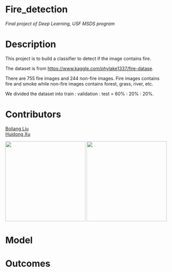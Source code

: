 # Fire_detection
*Final project of Deep Learning, USF MSDS program*


# Description

This project is to build a classifier to detect if the image contains fire.

The dataset is from https://www.kaggle.com/phylake1337/fire-datase.

There are 755 fire images and 244 non-fire images. Fire images contains fire and smoke while non-fire images contains forest, grass, river, etc.

We divided the dataset into train : validation : test = 60% : 20% : 20%.



# Contributors
[Boliang Liu](https://www.linkedin.com/in/boliang-liu/) <br>
[Huidong Xu](https://www.linkedin.com/in/huidong-xu/)

<img src = './Readme/fire.69.png' height = 250>            <img src = './Readme/non_fire.98.png' height = 250>



# Model



# Outcomes

